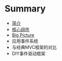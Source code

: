 # Summary

* [简介](README.md)
* [核心组件](core_components.md)
* [Big Picture](big_picture.md)
* 应用事件系统
* 与经典MVC框架的对比
* DIY事件驱动框架

